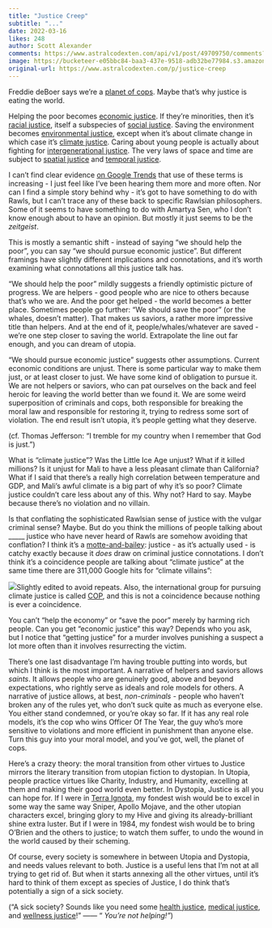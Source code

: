 ```yaml
---
title: "Justice Creep"
subtitle: "..."
date: 2022-03-16
likes: 248
author: Scott Alexander
comments: https://www.astralcodexten.com/api/v1/post/49709750/comments?&all_comments=true
image: https://bucketeer-e05bbc84-baa3-437e-9518-adb32be77984.s3.amazonaws.com/public/images/d60b325e-a232-4287-9c83-4ede42362623_1024x683.jpeg
original-url: https://www.astralcodexten.com/p/justice-creep
---
```

Freddie deBoer says we’re a [planet of cops](https://freddiedeboer.substack.com/p/planet-of-cops?s=r). Maybe that’s why justice is eating the world.

Helping the poor becomes [economic justice](https://en.wikipedia.org/wiki/Economic_justice). If they’re minorities, then it’s [racial justice](https://www.aclu.org/issues/racial-justice), itself a subspecies of [social justice](http://everythingintheworld). Saving the environment becomes [environmental justice](https://www.epa.gov/environmentaljustice), except when it’s about climate change in which case it’s [climate justice](https://en.wikipedia.org/wiki/Climate_justice). Caring about young people is actually about fighting for [intergenerational justice](https://www.oecd.org/gov/youth-and-intergenerational-justice/). The very laws of space and time are subject to [spatial justice](https://en.wikipedia.org/wiki/Spatial_justice) and [temporal justice](https://www.cambridge.org/core/journals/journal-of-social-policy/article/abs/temporal-justice/C19E923FB188E759B9ABA9E4B6823F56).

I can’t find clear evidence [on Google Trends](https://trends.google.com/trends/explore?date=all&geo=US&q=%22climate%20justice%22,%22environmental%20justice%22,%22intergenerational%20justice%22) that use of these terms is increasing - I just feel like I’ve been hearing them more and more often. Nor can I find a simple story behind why - it’s got to have something to do with Rawls, but I can’t trace any of these back to specific Rawlsian philosophers. Some of it seems to have something to do with Amartya Sen, who I don’t know enough about to have an opinion. But mostly it just seems to be the _zeitgeist_.

This is mostly a semantic shift - instead of saying “we should help the poor”, you can say “we should pursue economic justice”. But different framings have slightly different implications and connotations, and it’s worth examining what connotations all this justice talk has.

“We should help the poor” mildly suggests a friendly optimistic picture of progress. We are helpers - good people who are nice to others because that’s who we are. And the poor get helped - the world becomes a better place. Sometimes people go further: “We should save the poor” (or the whales, doesn’t matter). That makes us saviors, a rather more impressive title than helpers. And at the end of it, people/whales/whatever are saved - we’re one step closer to saving the world. Extrapolate the line out far enough, and you can dream of utopia.

“We should pursue economic justice” suggests other assumptions. Current economic conditions are unjust. There is some particular way to make them just, or at least closer to just. We have some kind of obligation to pursue it. We are not helpers or saviors, who can pat ourselves on the back and feel heroic for leaving the world better than we found it. We are some weird superposition of criminals and cops, both responsible for breaking the moral law and responsible for restoring it, trying to redress some sort of violation. The end result isn’t utopia, it’s people getting what they deserve. 

(cf. Thomas Jefferson: “I tremble for my country when I remember that God is just.”)

What is “climate justice”? Was the Little Ice Age unjust? What if it killed millions? Is it unjust for Mali to have a less pleasant climate than California? What if I said that there’s a really high correlation between temperature and GDP, and Mali’s awful climate is a big part of why it’s so poor? Climate justice couldn’t care less about any of this. Why not? Hard to say. Maybe because there’s no violation and no villain.

Is that conflating the sophisticated Rawlsian sense of justice with the vulgar criminal sense? Maybe. But do you think the millions of people talking about _____ justice who have never heard of Rawls are somehow avoiding that conflation? I think it’s a [motte-and-bailey](https://slatestarcodex.com/2014/11/03/all-in-all-another-brick-in-the-motte/): justice - as it’s actually used - is catchy exactly because it _does_ draw on criminal justice connotations. I don’t think it’s a coincidence people are talking about “climate justice” at the same time there are 311,000 Google hits for “climate villains”:

[![](https://substackcdn.com/image/fetch/w_1456,c_limit,f_auto,q_auto:good,fl_progressive:steep/https%3A%2F%2Fbucketeer-e05bbc84-baa3-437e-9518-adb32be77984.s3.amazonaws.com%2Fpublic%2Fimages%2F7735a02f-d602-4ecc-9ff4-1aa66489aa7f_617x806.png)](https://substackcdn.com/image/fetch/f_auto,q_auto:good,fl_progressive:steep/https%3A%2F%2Fbucketeer-e05bbc84-baa3-437e-9518-adb32be77984.s3.amazonaws.com%2Fpublic%2Fimages%2F7735a02f-d602-4ecc-9ff4-1aa66489aa7f_617x806.png)Slightly edited to avoid repeats. Also, the international group for pursuing climate justice is called [COP](https://unfccc.int/process/bodies/supreme-bodies/conference-of-the-parties-cop), and this is not a coincidence because nothing is ever a coincidence.

You can’t “help the economy” or “save the poor” merely by harming rich people. Can you get “economic justice” this way? Depends who you ask, but I notice that “getting justice” for a murder involves punishing a suspect a lot more often than it involves resurrecting the victim. 

There’s one last disadvantage I’m having trouble putting into words, but which I think is the most important. A narrative of helpers and saviors allows _saints_. It allows people who are genuinely good, above and beyond expectations, who rightly serve as ideals and role models for others. A narrative of justice allows, at best, _non-criminals_ \- people who haven’t broken any of the rules yet, who don’t suck quite as much as everyone else. You either stand condemned, or you’re okay so far. If it has any real role models, it’s the cop who wins Officer Of The Year, the guy who’s more sensitive to violations and more efficient in punishment than anyone else. Turn this guy into your moral model, and you’ve got, well, the planet of cops.

Here’s a crazy theory: the moral transition from other virtues to Justice mirrors the literary transition from utopian fiction to dystopian. In Utopia, people practice virtues like Charity, Industry, and Humanity, excelling at them and making their good world even better. In Dystopia, Justice is all you can hope for. If I were in [Terra Ignota](https://amzn.to/37DKzKB), my fondest wish would be to excel in some way the same way Sniper, Apollo Mojave, and the other utopian characters excel, bringing glory to my Hive and giving its already-brilliant shine extra luster. But if I were in 1984, my fondest wish would be to bring O’Brien and the others to justice; to watch them suffer, to undo the wound in the world caused by their scheming.

Of course, every society is somewhere in between Utopia and Dystopia, and needs values relevant to both. Justice is a useful lens that I’m not at all trying to get rid of. But when it starts annexing all the other virtues, until it’s hard to think of them except as species of Justice, I do think that’s potentially a sign of a sick society.

(“A sick society? Sounds like you need some [health justice](https://www.wcl.american.edu/impact/initiatives-programs/health/events/healthjustice2020/whatishealthjustice/), [medical justice](https://www.msms.org/About-MSMS/News-Media/apply-now-for-medical-justice-in-advocacy-fellowship), and [wellness justice](https://www.thealchemistskitchen.com/pages/wellnessjustice)!” —— “ _You’re not helping!”_)
